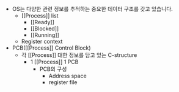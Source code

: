 - OS는 다양한 관련 정보를 추적하는 중요한 데이터 구조를 갖고 있습니다.
	- [[Process]] list
	    - [[Ready]]
	    - [[Blocked]]
	    - [[Running]]
	- Register context
- PCB([[Process]] Control Block)
    - 각 [[Process]] 대한 정보를 담고 있는 C-structure
        - 1 [[Process]] 1 PCB
            - PCB의 구성
                - Address space
                - register file